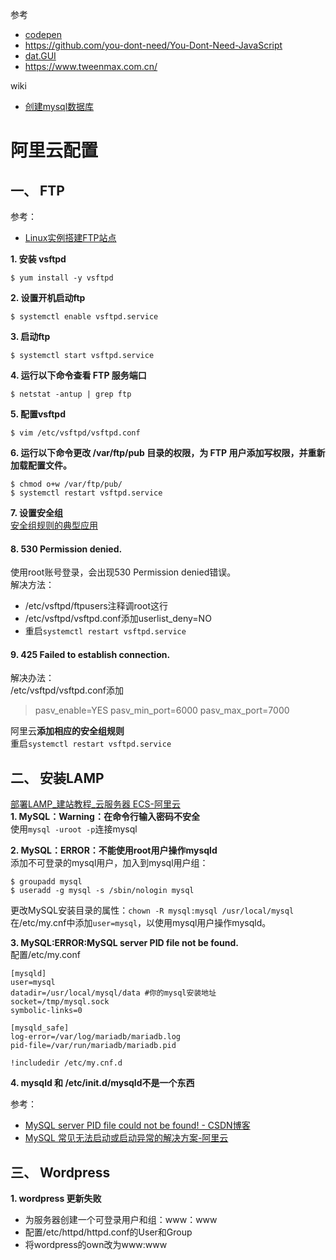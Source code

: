 参考  
* [codepen](https://codepen.io/)
* https://github.com/you-dont-need/You-Dont-Need-JavaScript
* [dat.GUI](https://github.com/dataarts/dat.gui)  
* https://www.tweenmax.com.cn/  

wiki
* [创建mysql数据库](https://github.com/nonelittlesong/study-web/wiki/create-database)

# 阿里云配置
## 一、 FTP
参考：
* [Linux实例搭建FTP站点](https://help.aliyun.com/document_detail/86292.html?spm=a2c4g.11186623.6.794.12ae2c2dTJgDDd)

**1. 安装 vsftpd**  
```
$ yum install -y vsftpd
```
**2. 设置开机启动ftp**
```
$ systemctl enable vsftpd.service
```
**3. 启动ftp**  
```
$ systemctl start vsftpd.service
```
**4. 运行以下命令查看 FTP 服务端口**  
```
$ netstat -antup | grep ftp
```
**5. 配置vsftpd**  
```
$ vim /etc/vsftpd/vsftpd.conf
``` 

**6. 运行以下命令更改 /var/ftp/pub 目录的权限，为 FTP 用户添加写权限，并重新加载配置文件。**  
```
$ chmod o+w /var/ftp/pub/
$ systemctl restart vsftpd.service
```
**7. 设置安全组**  
[安全组规则的典型应用](https://help.aliyun.com/document_detail/58746.html?spm=a2c4g.11186623.2.22.516c24cestfkeM#ftp)  
#### 8. 530 Permission denied.
使用root账号登录，会出现530 Permission denied错误。  
解决方法：
* /etc/vsftpd/ftpusers注释调root这行
* /etc/vsftpd/vsftpd.conf添加userlist_deny=NO
* 重启`systemctl restart vsftpd.service`

#### 9. 425 Failed to establish connection.
解决办法：  
/etc/vsftpd/vsftpd.conf添加  
>pasv_enable=YES
>pasv_min_port=6000
>pasv_max_port=7000

阿里云**添加相应的安全组规则**  
重启`systemctl restart vsftpd.service`  

## 二、 安装LAMP
[部署LAMP_建站教程_云服务器 ECS-阿里云](https://help.aliyun.com/document_detail/50774.html?spm=a2c4g.11186623.6.781.26262529FC4TsB)  
**1. MySQL：Warning：在命令行输入密码不安全**  
使用`mysql -uroot -p`连接mysql  

**2. MySQL：ERROR：不能使用root用户操作mysqld**  
添加不可登录的mysql用户，加入到mysql用户组：
```
$ groupadd mysql
$ useradd -g mysql -s /sbin/nologin mysql
```
更改MySQL安装目录的属性：`chown -R mysql:mysql /usr/local/mysql`  
在/etc/my.cnf中添加`user=mysql`，以使用mysql用户操作mysqld。  

**3. MySQL:ERROR:MySQL server PID file not be found.**  
配置/etc/my.conf
```
[mysqld]
user=mysql
datadir=/usr/local/mysql/data #你的mysql安装地址
socket=/tmp/mysql.sock
symbolic-links=0

[mysqld_safe]
log-error=/var/log/mariadb/mariadb.log
pid-file=/var/run/mariadb/mariadb.pid

!includedir /etc/my.cnf.d
```
**4. mysqld 和 /etc/init.d/mysqld不是一个东西**  


参考：
* [MySQL server PID file could not be found! - CSDN博客](https://blog.csdn.net/u010098331/article/details/50752667/)
* [MySQL 常见无法启动或启动异常的解决方案-阿里云](https://help.aliyun.com/knowledge_detail/41106.html?spm=5176.11065259.1996646101.searchclickresult.445457d6cPwppo#binlog%E4%B8%A2%E5%A4%B1)

## 三、 Wordpress
**1. wordpress 更新失败**  
* 为服务器创建一个可登录用户和组：www：www
* 配置/etc/httpd/httpd.conf的User和Group
* 将wordpress的own改为www:www

